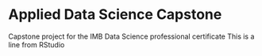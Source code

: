 # Applied Data Science Capstone
Capstone project for the IMB Data Science professional certificate
This is a line from RStudio
